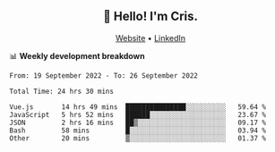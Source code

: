 
<h2 align="center">👋 Hello! I'm Cris.</h2>
<p align="center">
  <a href="https://www.criscunas.dev">Website</a> •
  <a href="https://www.linkedin.com/in/cristophercunas/">LinkedIn</a>
</p>


📊 **Weekly development breakdown**
<!--START_SECTION:waka-->

```text
From: 19 September 2022 - To: 26 September 2022

Total Time: 24 hrs 30 mins

Vue.js       14 hrs 49 mins  ███████████████░░░░░░░░░░   59.64 %
JavaScript   5 hrs 52 mins   ██████░░░░░░░░░░░░░░░░░░░   23.67 %
JSON         2 hrs 16 mins   ██▒░░░░░░░░░░░░░░░░░░░░░░   09.17 %
Bash         58 mins         █░░░░░░░░░░░░░░░░░░░░░░░░   03.94 %
Other        20 mins         ▒░░░░░░░░░░░░░░░░░░░░░░░░   01.37 %
```

<!--END_SECTION:waka-->
